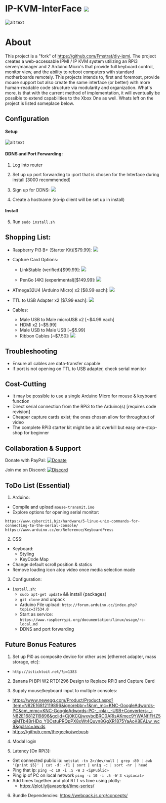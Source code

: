 # IP-KVM-InterFace ![](https://img.shields.io/badge/version-1.0.0-yellow.svg)

![alt text](https://github.com/SterlingButters/ip-kvm-interface/blob/master/Example.gif)

# About
This project is a "fork" of https://github.com/Fmstrat/diy-ipmi. The project creates a
web-accessable IPMI / IP KVM system utilizing an RPi3 server/manager and 2 Arduino Micro's that provide
full keyboard control, monitor view, and the ability to reboot computers with standard motherboards
remotely. This projects intends to, first and foremost, provide mouse support but also create the same
interface (or better) with more human-readable code structure via modularity and organization. What's more,
is that with the current method of implementation, it will eventually be possible to extend capabilities
to the Xbox One as well. Whats left on the project is listed someplace below.

## Configuration
#### Setup
![alt text](https://github.com/SterlingButters/ip-kvm-interface/blob/master/configuration/Setup.png)

#### DDNS and Port Forwarding:
1) Log into router

2) Set up up port forwarding to <RPi3-ipAddress>:port that is chosen for the Interface during install
  [3000 recommended]

3) Sign up for DDNS: [![](https://img.shields.io/badge/No--IP-signup-ff69b4.svg)](https://www.noip.com)

4) Create a hostname (no-ip client will be set up in install)

#### Install
5) Run `sudo install.sh`

## Shopping List:
  - Raspberry Pi3 B+ (Starter Kit)[$79.99]:
  [![](https://img.shields.io/badge/amazon-buy-blue.svg)](https://www.amazon.com/CanaKit-Raspberry-Starter-Premium-Black/dp/B07BCC8PK7/ref=sr_1_1_sspa?s=pc&ie=UTF8&qid=1539175242&sr=1-1-spons&keywords=raspberry+pi+3+b%2B&psc=1)

  - Capture Card Options:
    - LinkStable (verified)[$99.99]:
    [![](https://img.shields.io/badge/amazon-buy-blue.svg)](https://www.amazon.com/LinkStable-Streaming-Recorder-Gameplayer-Compatible/dp/B073PXDKFR/ref=sr_1_3?s=electronics&ie=UTF8&qid=1539175400&sr=1-3&keywords=linkstable+capture+card)

    - PenGo [4K] (experimental)[$149.99]:
    [![](https://img.shields.io/badge/amazon-buy-blue.svg)](https://www.amazon.com/gp/product/B07BGXVGLS/ref=ox_sc_act_title_1?smid=A39P3WP927BTL5&psc=1)

  - ATmega32U4 (Arduino Micro) x2 [$8.99 each]:
    [![](https://img.shields.io/badge/amazon-buy-blue.svg)](https://www.amazon.com/OSOYOO-ATmega32U4-arduino-Leonardo-ATmega328/dp/B012FOV17O)

  - TTL to USB Adapter x2 [$7.99 each]:
    [![](https://img.shields.io/badge/amazon-buy-blue.svg)](https://www.amazon.com/gp/product/B072K3Z3TL/ref=oh_aui_detailpage_o06_s00?ie=UTF8&psc=1)

  - Cables:
    - Male USB to Male microUSB x2 [~$4.99 each]
    - HDMI x2 [~$5.99]
    - Male USB to Male USB [~$5.99]
    - Ribbon Cables [~$7.50]:
    [![](https://img.shields.io/badge/amazon-buy-blue.svg)](https://www.amazon.com/Kuman-Breadboard-Arduino-Raspberry-Multicolored/dp/B01BV3Z342/ref=sr_1_8_sspa?s=electronics&ie=UTF8&qid=1539227097&sr=1-8-spons&keywords=rpi+ribbon+cable+variety+pack&psc=1)

## Troubleshooting
- Ensure all cables are data-transfer capable
- If port is not opening on TTL to USB adapter, check serial monitor

## Cost-Cutting
  - It may be possible to use a single Arduino Micro for mouse & keyboard function
  - Direct serial connection from the RPi3 to the Arduino(s) [requires code revision]
  - Cheaper capture cards exist; the ones chosen allow for throughput of video
  - The complete RPi3 starter kit might be a bit overkill but easy one-stop-shop for beginner

## Collaboration & Support
Donate with PayPal:
[![Donate](https://img.shields.io/badge/Donate-PayPal-green.svg)](https://paypal.me/sterlingbutters)

Join me on Discord:
[![Discord](https://img.shields.io/discord/102860784329052160.svg)](https://discord.gg/uSTr7DZ)

## ToDo List (Essential)
1) Arduino:
  - Compile and upload `mouse-transmit.ino`
  - Explore options for opening serial monitor:
  ```
  https://www.cyberciti.biz/hardware/5-linux-unix-commands-for-connecting-to-the-serial-console/
  https://www.arduino.cc/en/Reference/KeyboardPress
  ```

2) CSS:
  - Keyboard:
    - Styling
    - KeyCode Map
  - Change default scroll position & statics
  - Remove loading icon atop video once media selection made

3) Configuration:
  - `install.sh`:
    - `sudo apt-get update` && install {packages}
    - `git clone` and unpack
    - Arduino File upload:
     `http://forum.arduino.cc/index.php?topic=37534.0`
    - Start as service:
      `https://www.raspberrypi.org/documentation/linux/usage/rc-local.md`
    - DDNS and port forwarding

## Future Bonus Features

1) Set up Pi0 as composite device for other uses [ethernet adapter,
mass storage, etc]:
  - `http://isticktoit.net/?p=1383`

2) Banana Pi BPI W2 RTD1296 Design to Replace RPi3 and Capture Card

3) Supply mouse/keyboard input to multiple consoles:
  - https://www.newegg.com/Product/Product.aspx?Item=N82E16812119896&ignorebbr=1&nm_mc=KNC-GoogleAdwords-PC&cm_mmc=KNC-GoogleAdwords-PC-_-pla-_-USB+Converters-_-N82E16812119896&gclid=Cj0KCQjwxvbdBRC0ARIsAKmec9YWANflFHZ5qjMTb48rHDq_Y0OstuPRQpPX8xWt4Quvn8GgXR1875YaAoK8EALw_wcB&gclsrc=aw.ds
  - https://github.com/thegecko/webusb

4) Modal login

5) Latency [On RPi3]:
  - Get connected public ip: `netstat -tn 2>/dev/null | grep :80 | awk '{print $5}' | cut -d: -f1 | sort | uniq -c | sort -nr | head`
  - Ping that ip: `ping -c 10 -i .5 -W 3 <ipPublic>`
  - Ping ip of PC on local network `ping -c 10 -i .5 -W 3 <ipLocal>`
  - Add times together and plot RTT vs time using plotly:
    - https://plot.ly/javascript/time-series/

6) Bundle Dependencies: https://webpack.js.org/concepts/
